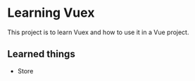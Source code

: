 # Learning Vuex

This project is to learn Vuex and how to use it in a Vue project.

## Learned things

- Store
